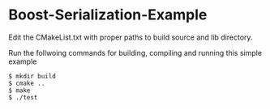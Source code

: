 # Boost-Serialization-Example

Edit the CMakeList.txt with proper paths to build source and lib directory.

Run the follwoing commands for building, compiling and running this simple example 

    $ mkdir build
    $ cmake ..
    $ make
    $ ./test

